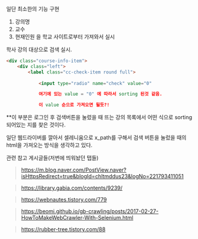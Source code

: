 일단 최소한의 기능 구현

1. 강의명
2. 교수
3. 현재인원
을 학교 사이트로부터 가져와서 실시

학사 강의 대상으로 검색 실시.

```html
<div class="course-info-item">
    <div class="left">
        <label class="cc-check-item round full">
            
            <input type="radio" name="check" value="0" 

            여기에 있는 value = "0" 에 따라서 sorting 된것 같음.

            이 value 순으로 가져오면 될듯?!
```

**이 부분은 로그인 후 검색버튼을 눌렀을 때 뜨는 강의 목록에서 어떤 식으로 sorting 되어있는 지를 찾은 것이다.

일단 웹드라이버를 깔아서 셀레니움으로 x_path를 구해서 검색 버튼을 눌렀을 때의 html을 가져오는 방식을 생각하고 있다.

관련 참고 게시글들(저번에 띄워놨던 탭들)

> https://m.blog.naver.com/PostView.naver?isHttpsRedirect=true&blogId=chltmddus23&logNo=221793411051

> https://library.gabia.com/contents/9239/

> https://webnautes.tistory.com/779

> https://beomi.github.io/gb-crawling/posts/2017-02-27-HowToMakeWebCrawler-With-Selenium.html

> https://rubber-tree.tistory.com/88


